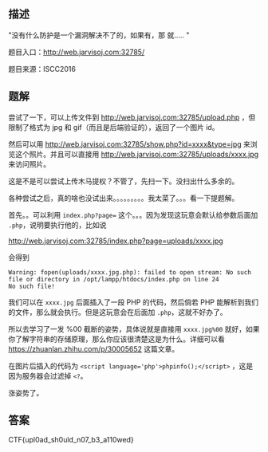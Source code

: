 ## 描述

"没有什么防护是一个漏洞解决不了的，如果有，那
就.....
"

题目入口：http://web.jarvisoj.com:32785/

题目来源：ISCC2016

## 题解

尝试了一下，可以上传文件到 http://web.jarvisoj.com:32785/upload.php ，但限制了格式为 jpg 和 gif（而且是后端验证的），返回了一个图片 id。

然后可以用 http://web.jarvisoj.com:32785/show.php?id=xxxx&type=jpg 来浏览这个照片。并且可以直接用 http://web.jarvisoj.com:32785/uploads/xxxx.jpg 来访问照片。

这是不是可以尝试上传木马提权？不管了，先扫一下。没扫出什么多余的。

各种尝试之后，真的啥也没试出来。。。。。。。。。我太菜了。。。看一下提题解。

首先。。可以利用 `index.php?page=` 这个。。。因为发现这玩意会默认给参数后面加 `.php`，说明要执行他的，比如说

http://web.jarvisoj.com:32785/index.php?page=uploads/xxxx.jpg

会得到

```
Warning: fopen(uploads/xxxx.jpg.php): failed to open stream: No such file or directory in /opt/lampp/htdocs/index.php on line 24
No such file!
```

我们可以在 `xxxx.jpg` 后面插入了一段 PHP 的代码，然后倘若 PHP 能解析到我们的文件，那么就会执行。但是这玩意会在后面加 `.php`，这就不好办了。

所以去学习了一发 %00 截断的姿势，具体说就是直接用 `xxxx.jpg%00` 就好，如果你了解字符串的存储原理，那么你应该很清楚这是为什么。详细可以看 https://zhuanlan.zhihu.com/p/30005652 这篇文章。

在图片后插入的代码为 `<script language='php'>phpinfo();</script>` ，这是因为服务器会过滤掉 `<?`。

涨姿势了。

## 答案

CTF{upl0ad_sh0uld_n07_b3_a110wed}
